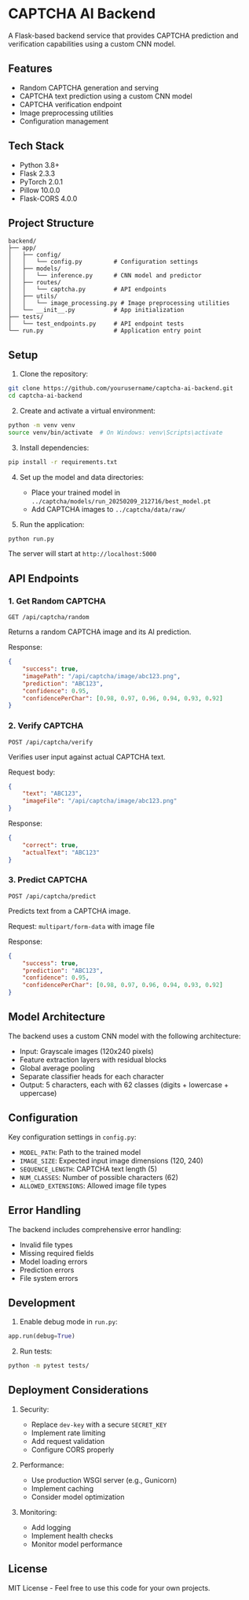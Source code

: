 # CAPTCHA AI Backend

A Flask-based backend service that provides CAPTCHA prediction and verification capabilities using a custom CNN model.

## Features

- Random CAPTCHA generation and serving
- CAPTCHA text prediction using a custom CNN model
- CAPTCHA verification endpoint
- Image preprocessing utilities
- Configuration management

## Tech Stack

- Python 3.8+
- Flask 2.3.3
- PyTorch 2.0.1
- Pillow 10.0.0
- Flask-CORS 4.0.0

## Project Structure

```
backend/
├── app/
│   ├── config/
│   │   └── config.py         # Configuration settings
│   ├── models/
│   │   └── inference.py      # CNN model and predictor
│   ├── routes/
│   │   └── captcha.py        # API endpoints
│   ├── utils/
│   │   └── image_processing.py # Image preprocessing utilities
│   └── __init__.py           # App initialization
├── tests/
│   └── test_endpoints.py     # API endpoint tests
└── run.py                    # Application entry point
```

## Setup

1. Clone the repository:
```bash
git clone https://github.com/yourusername/captcha-ai-backend.git
cd captcha-ai-backend
```

2. Create and activate a virtual environment:
```bash
python -m venv venv
source venv/bin/activate  # On Windows: venv\Scripts\activate
```

3. Install dependencies:
```bash
pip install -r requirements.txt
```

4. Set up the model and data directories:
   - Place your trained model in `../captcha/models/run_20250209_212716/best_model.pt`
   - Add CAPTCHA images to `../captcha/data/raw/`

5. Run the application:
```bash
python run.py
```

The server will start at `http://localhost:5000`

## API Endpoints

### 1. Get Random CAPTCHA
```
GET /api/captcha/random
```
Returns a random CAPTCHA image and its AI prediction.

Response:
```json
{
    "success": true,
    "imagePath": "/api/captcha/image/abc123.png",
    "prediction": "ABC123",
    "confidence": 0.95,
    "confidencePerChar": [0.98, 0.97, 0.96, 0.94, 0.93, 0.92]
}
```

### 2. Verify CAPTCHA
```
POST /api/captcha/verify
```
Verifies user input against actual CAPTCHA text.

Request body:
```json
{
    "text": "ABC123",
    "imageFile": "/api/captcha/image/abc123.png"
}
```

Response:
```json
{
    "correct": true,
    "actualText": "ABC123"
}
```

### 3. Predict CAPTCHA
```
POST /api/captcha/predict
```
Predicts text from a CAPTCHA image.

Request: `multipart/form-data` with image file

Response:
```json
{
    "success": true,
    "prediction": "ABC123",
    "confidence": 0.95,
    "confidencePerChar": [0.98, 0.97, 0.96, 0.94, 0.93, 0.92]
}
```

## Model Architecture

The backend uses a custom CNN model with the following architecture:
- Input: Grayscale images (120x240 pixels)
- Feature extraction layers with residual blocks
- Global average pooling
- Separate classifier heads for each character
- Output: 5 characters, each with 62 classes (digits + lowercase + uppercase)

## Configuration

Key configuration settings in `config.py`:
- `MODEL_PATH`: Path to the trained model
- `IMAGE_SIZE`: Expected input image dimensions (120, 240)
- `SEQUENCE_LENGTH`: CAPTCHA text length (5)
- `NUM_CLASSES`: Number of possible characters (62)
- `ALLOWED_EXTENSIONS`: Allowed image file types

## Error Handling

The backend includes comprehensive error handling:
- Invalid file types
- Missing required fields
- Model loading errors
- Prediction errors
- File system errors

## Development

1. Enable debug mode in `run.py`:
```python
app.run(debug=True)
```

2. Run tests:
```bash
python -m pytest tests/
```

## Deployment Considerations

1. Security:
   - Replace `dev-key` with a secure `SECRET_KEY`
   - Implement rate limiting
   - Add request validation
   - Configure CORS properly

2. Performance:
   - Use production WSGI server (e.g., Gunicorn)
   - Implement caching
   - Consider model optimization

3. Monitoring:
   - Add logging
   - Implement health checks
   - Monitor model performance

## License

MIT License - Feel free to use this code for your own projects.
